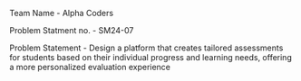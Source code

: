 Team Name - Alpha Coders

Problem Statment no. - SM24-07

Problem Statement - Design a platform that creates tailored assessments for students based on
their individual progress and learning needs, offering a more personalized
evaluation experience
